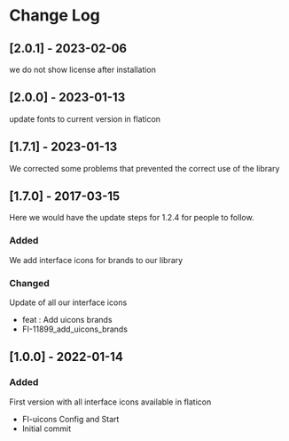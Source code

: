 # Change Log

## [2.0.1] - 2023-02-06
we do not show license after installation

## [2.0.0] - 2023-01-13
update fonts to current version in flaticon 

## [1.7.1] - 2023-01-13

We corrected some problems that prevented the correct use of the library

## [1.7.0] - 2017-03-15

Here we would have the update steps for 1.2.4 for people to follow.

### Added

We add interface icons for brands to our library

### Changed

Update of all our interface icons

- feat : Add uicons brands
- FI-11899_add_uicons_brands

## [1.0.0] - 2022-01-14

### Added

First version with all interface icons available in flaticon

- FI-uicons Config and Start
- Initial commit
